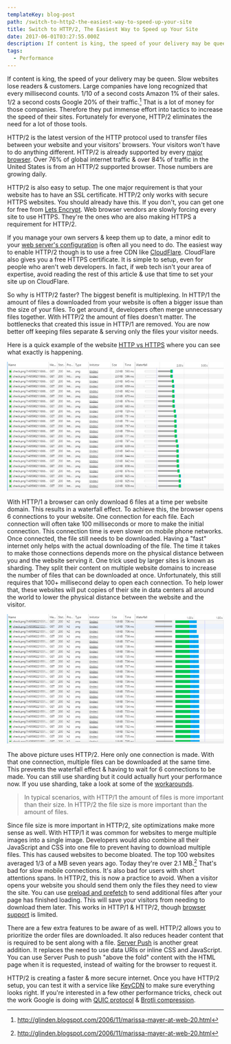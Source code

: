 ```yaml
---
templateKey: blog-post
path: /switch-to-http2-the-easiest-way-to-speed-up-your-site
title: Switch to HTTP/2, The Easiest Way to Speed up Your Site
date: 2017-06-01T03:27:55.000Z
description: If content is king, the speed of your delivery may be queen. Slow websites lose readers & customers. Large companies have long recognized that every millisecond counts. 1/10 of a second costs Amazon 1% of their sales. 1/2 a second costs Google 20% of their traffic. That is a lot of money for those companies. Therefore they put immense effort into tactics to increase the speed of their sites. Fortunately for everyone, HTTP/2 eliminates the need for a lot of those tools.
tags:
  - Performance
---
```

If content is king, the speed of your delivery may be queen. Slow websites lose readers & customers. Large companies have long recognized that every millisecond counts. 1/10 of a second costs Amazon 1% of their sales. 1/2 a second costs Google 20% of their traffic.[^n] That is a lot of money for those companies. Therefore they put immense effort into tactics to increase the speed of their sites. Fortunately for everyone, HTTP/2 eliminates the need for a lot of those tools.

HTTP/2 is the latest version of the HTTP protocol used to transfer files between your website and your visitors' browsers. Your visitors won't have to do anything different. HTTP/2 is already supported by every [major browser](http://caniuse.com/#feat=http2). Over 76% of global internet traffic & over 84% of traffic in the United States is from an HTTP/2 supported browser. Those numbers are growing daily. 

HTTP/2 is also easy to setup. The one major requirement is that your website has to have an SSL certificate. HTTP/2 only works with secure HTTPS websites. You should already have this. If you don't, you can get one for free from [Lets Encrypt](https://letsencrypt.org/). Web browser vendors are slowly forcing every site to use HTTPS. They're the ones who are also making HTTPS a requirement for HTTP/2. 

If you manage your own servers & keep them up to date, a minor edit to your [web server's configuration](https://dassur.ma/things/h2setup/#servers) is often all you need to do. The easiest way to enable HTTP/2 though is to use a free CDN like [CloudFlare](https://www.cloudflare.com/website-optimization/http2/). CloudFlare also gives you a free HTTPS certificate. It is simple to setup, even for people who aren't web developers. In fact, if web tech isn't your area of expertise, avoid reading the rest of this article & use that time to set your site up on CloudFlare. 

So why is HTTP/2 faster? The biggest benefit is multiplexing. In HTTP/1 the amount of files a downloaded from your website is often a bigger issue than the size of your files. To get around it, developers often merge unnecessary files together. With HTTP/2 the amount of files doesn't matter. The bottlenecks that created this issue in HTTP/1 are removed. You are now better off keeping files separate & serving only the files your visitor needs.

Here is a quick example of the website [HTTP vs HTTPS](http://www.httpvshttps.com/) where you can see what exactly is happening.  

![HTTP/1 Waterfall Loading](img/http1-waterfall.jpg)

With HTTP/1 a browser can only download 6 files at a time per website domain. This results in a waterfall effect. To achieve this, the browser opens 6 connections to your website. One connection for each file. Each connection will often take 100 milliseconds or more to make the initial connection. This connection time is even slower on mobile phone networks. Once connected, the file still needs to be downloaded. Having a "fast" internet only helps with the actual downloading of the file. The time it takes to make those connections depends more on the physical distance between you and the website serving it. One trick used by larger sites is known as sharding. They split their content on multiple website domains to increase the number of files that can be downloaded at once. Unfortunately, this still requires that 100+ millisecond delay to open each connection. To help lower that, these websites will put copies of their site in data centers all around the world to lower the physical distance between the website and the visitor.

![HTTP/2 Multiplexing Loading in Parallel](img/http2-multiplexing.jpg)

The above picture uses HTTP/2. Here only one connection is made. With that one connection, multiple files can be downloaded at the same time. This prevents the waterfall effect & having to wait for 6 connections to be made. You can still use sharding but it could actually hurt your performance now. If you use sharding, take a look at some of the [workarounds](https://docs.google.com/presentation/d/1r7QXGYOLCh4fcUq0jDdDwKJWNqWK1o4xMtYpKZCJYjM/present?slide=id.g40fbe7d8c_076).

> In typical scenarios, with HTTP/1 the amount of files is more important than their size. In HTTP/2 the file size is more important than the amount of files. 

Since file size is more important in HTTP/2, site optimizations make more sense as well. With HTTP/1 it was common for websites to merge multiple images into a single image.  Developers would also combine all their JavaScript and CSS into one file to prevent having to download multiple files. This has caused websites to become bloated. The top 100 websites averaged 1/3 of a MB seven years ago. Today they're over 2.1 MB.[^n] That's bad for slow mobile connections. It's also bad for users with short attentions spans. In HTTP/2, this is now a practice to avoid. When a visitor opens your website you should send them only the files they need to view the site. You can use [preload and prefetch](https://medium.com/reloading/preload-prefetch-and-priorities-in-chrome-776165961bbf) to send additional files after your page has finished loading. This will save your visitors from needing to download them later. This works in HTTP/1 & HTTP/2, though [browser support](http://caniuse.com/#search=prefetch) is limited.

There are a few extra features to be aware of as well. HTTP/2 allows you to prioritize the order files are downloaded. It also reduces header content that is required to be sent along with a file. [Server Push](https://www.smashingmagazine.com/2017/04/guide-http2-server-push/) is another great addition. It replaces the need to use data URIs or inline CSS and JavaScript. You can use Server Push to push "above the fold" content with the HTML page when it is requested, instead of waiting for the browser to request it. 

HTTP/2 is creating a faster & more secure internet. Once you have HTTP/2 setup, you can test it with a service like [KeyCDN](https://tools.keycdn.com/http2-test) to make sure everything looks right. If you're interested in a few other performance tricks, check out the work Google is doing with [QUIC protocol](https://ma.ttias.be/googles-quic-protocol-moving-web-tcp-udp/) & [Brotli compression](https://blog.cloudflare.com/results-experimenting-brotli/).

[^n]: http://glinden.blogspot.com/2006/11/marissa-mayer-at-web-20.html
[^n]: http://httparchive.org/compare.php